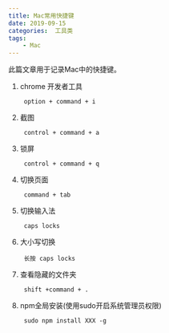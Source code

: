 ```yaml
---
title: Mac常用快捷键
date: 2019-09-15
categories:  工具类
tags:
    - Mac
---
```

此篇文章用于记录Mac中的快捷键。

<!--more-->
1. chrome 开发者工具
    
        option + command + i  

2. 截图

        control + command + a

3. 锁屏

        control + command + q

4. 切换页面
        
        command + tab

5. 切换输入法
        
        caps locks

6. 大小写切换
    
        长按 caps locks

7. 查看隐藏的文件夹
        
        shift +command + .

8. npm全局安装(使用sudo开启系统管理员权限)

        sudo npm install XXX -g

